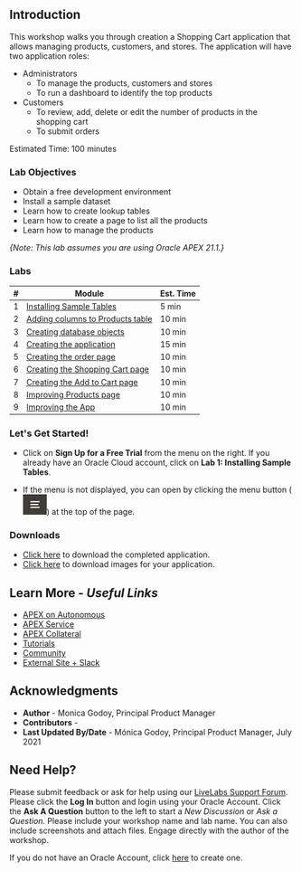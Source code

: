 ## Introduction
This workshop walks you through creation a Shopping Cart application that allows managing products, customers, and  stores. The application will have two application roles:

* Administrators
    * To manage the products, customers and stores
    * To run a dashboard to identify the top products
* Customers
    * To review, add, delete or edit the number of products in the shopping cart
    * To submit orders

Estimated Time: 100 minutes

### Lab Objectives

* Obtain a free development environment
* Install a sample dataset
* Learn how to create lookup tables
* Learn how to create a page to list all the products
* Learn how to manage the products 

*{Note: This lab assumes you are using Oracle APEX 21.1.}*

### Labs

| # | Module | Est. Time |
| --- | --- | --- |
| 1 | [Installing Sample Tables](?lab=1-installing-sample-tables) | 5 min |
| 2 | [Adding columns to Products table](?lab=2-adding-columns) | 10 min |
| 3 | [Creating database objects](?lab=3-creating-db-objects) | 10 min |
| 4 | [Creating the application](?lab=4-create-app) | 15 min |
| 5 | [Creating the order page](?lab=5-creating-orders-page) | 10 min |
| 6 | [Creating the Shopping Cart page](?lab=6-creating-shopping-cart) | 10 min |
| 7 | [Creating the Add to Cart page](?lab=7-creating-add-to-cart-page) | 10 min |
| 8 | [Improving Products page](?lab=8-improving-products) | 10 min |
| 9 | [Improving the App](?lab=9-improving-app) | 10 min |

### **Let's Get Started!**

- Click on **Sign Up for a Free Trial** from the menu on the right. If you already have an Oracle Cloud account, click on **Lab 1: Installing Sample Tables**.

- If the menu is not displayed, you can open by clicking the menu button (![Menu icon](./images/menu-button.png)) at the top of the page.

### Downloads

- [Click here](./files/shoppingcart-app.sql) to download the completed application.
- [Click here](./files/clothing-images.zip) to download images for your application.

## Learn More - *Useful Links*

- [APEX on Autonomous](https://apex.oracle.com/autonomous)
- [APEX Service](https://apex.oracle.com/en/platform/apex-service/)
- [APEX Collateral](https://apex.oracle.com)
- [Tutorials](https://apex.oracle.com/en/learn/tutorials)
- [Community](https://apex.oracle.com/community)
- [External Site + Slack](http://apex.world)

## Acknowledgments

- **Author** - Monica Godoy, Principal Product Manager
- **Contributors** - 
- **Last Updated By/Date** - Mónica Godoy, Principal Product Manager, July 2021

## Need Help?
Please submit feedback or ask for help using our [LiveLabs Support Forum](https://community.oracle.com/tech/developers/categories/oracle-apex-development-workshops). Please click the **Log In** button and login using your Oracle Account. Click the **Ask A Question** button to the left to start a *New Discussion* or *Ask a Question*.  Please include your workshop name and lab name.  You can also include screenshots and attach files.  Engage directly with the author of the workshop.

If you do not have an Oracle Account, click [here](https://profile.oracle.com/myprofile/account/create-account.jspx) to create one.
